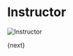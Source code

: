 <!-- add-breadcrumbs -->
# Instructor

<img class="screenshot" alt="Instructor" src="/docs/assets/img/education/setup/instructor.png">

{next}